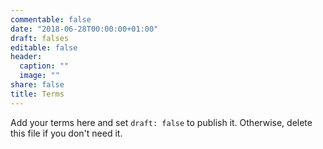 ```yaml
---
commentable: false
date: "2018-06-28T00:00:00+01:00"
draft: falses
editable: false
header:
  caption: ""
  image: ""
share: false
title: Terms
---
```


Add your terms here and set `draft: false` to publish it. Otherwise, delete this file if you don't need it.
